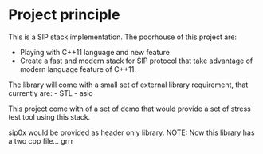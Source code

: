 Project principle
===============================================================================

This is a SIP stack implementation. The poorhouse of this project are:
 - Playing with C++11 language and new feature
 - Create a fast and modern stack for SIP protocol that take advantage of 
   modern language feature of C++11.

The library will come with a small set of external library requirement, that 
currently are:
    - STL
    - asio

This project come with of a set of demo that would provide a set of stress test
tool using this stack.

sip0x would be provided as header only library. NOTE: Now this library has a 
two cpp file... grrr 